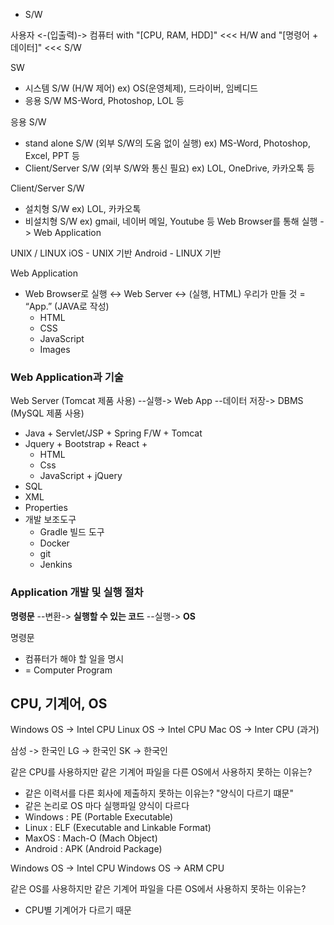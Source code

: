 - S/W

사용자 <-(입출력)-> 컴퓨터 with "[CPU, RAM, HDD]" <<< H/W and "[명령어 + 데이터]" <<< S/W

SW

- 시스템 S/W (H/W 제어) ex) OS(운영체제), 드라이버, 임베디드
- 응용 S/W MS-Word, Photoshop, LOL 등

응용 S/W

- stand alone S/W (외부 S/W의 도움 없이 실행) ex) MS-Word, Photoshop, Excel, PPT 등
- Client/Server S/W (외부 S/W와 통신 필요) ex) LOL, OneDrive, 카카오톡 등

Client/Server S/W

- 설치형 S/W ex) LOL, 카카오톡
- 비설치형 S/W ex) gmail, 네이버 메일, Youtube 등 Web Browser를 통해 실행 -> Web Application

UNIX / LINUX
iOS - UNIX 기반
Android - LINUX 기반

Web Application

- Web Browser로 실행 ↔ Web Server ↔ (실행, HTML) 우리가 만들 것 = “App.” (JAVA로 작성)
    - HTML
    - CSS
    - JavaScript
    - Images

### Web Application과 기술

Web Server (Tomcat 제품 사용) --실행-> Web App --데이터 저장-> DBMS (MySQL 제품 사용)

- Java + Servlet/JSP + Spring F/W + Tomcat
- Jquery + Bootstrap + React +
	- HTML
	- Css
	- JavaScript + jQuery
- SQL
- XML
- Properties
- 개발 보조도구 
	- Gradle 빌드 도구
	- Docker
	- git
	- Jenkins

### Application 개발 및 실행 절차

**명령문** --변환-> **실행할 수 있는 코드** --실행-> **OS**


명령문
- 컴퓨터가 해야 할 일을 명시
- = Computer Program

## CPU, 기계어, OS 

Windows OS -> Intel CPU
Linux OS -> Intel CPU
Mac OS -> Inter CPU (과거)

삼성 -> 한국인
LG -> 한국인
SK -> 한국인

같은 CPU를 사용하지만 같은 기계어 파일을 다른 OS에서 사용하지 못하는 이유는?
- 같은 이력서를 다른 회사에 제출하지 못하는 이유는? "양식이 다르기 떄문"
- 같은 논리로 OS 마다 실행파일 양식이 다르다
- Windows : PE (Portable Executable)
- Linux : ELF (Executable and Linkable Format)
- MaxOS : Mach-O (Mach Object)
- Android : APK (Android Package)

Windows OS -> Intel CPU
Windows OS -> ARM CPU

같은 OS를 사용하지만 같은 기계어 파일을 다른 OS에서 사용하지 못하는 이유는?
- CPU별 기계어가 다르기 때문